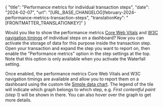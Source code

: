 {
  "title": "Performance metrics for individual transaction steps",
  "date": "2024-02-07",
  "url": "[URL_BASE_CHANGELOG]february-2024-performance-metrics-transaction-steps",
  "translationKey": "[FRONTMATTER_TRANSLATIONKEY]"
}

Would you like to show the performance metrics [Core Web Vitals]([LINK_URL_1]) and [W3C navigation timings]([LINK_URL_2]) of individual steps on a dashboard? Now you can activate the storage of data for this purpose inside the transaction step. Open your transaction and expand the step you want to report on, then enable the "Performance metrics" option in the step settings at the top. Note that this option is only available when you activate the Waterfall setting.

Once enabled, the performance metrics Core Web Vitals and W3C navigation timings are available and allow you to report them on a dashboard using the custom tile [Simple data chart]([LINK_URL_3]). The legend of the tile will indicate which graph belongs to which step, e.g. *First contentful paint (step 1)* will be shown in there. You can also hover over the graph to get more details. 
